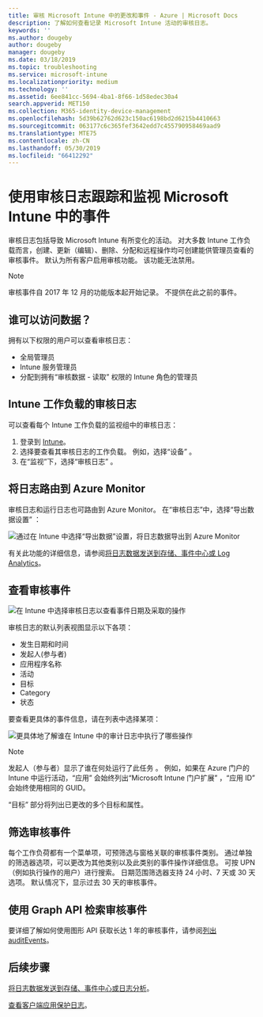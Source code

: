 ```yaml
---
title: 审核 Microsoft Intune 中的更改和事件 - Azure | Microsoft Docs
description: 了解如何查看记录 Microsoft Intune 活动的审核日志。
keywords: ''
ms.author: dougeby
author: dougeby
manager: dougeby
ms.date: 03/18/2019
ms.topic: troubleshooting
ms.service: microsoft-intune
ms.localizationpriority: medium
ms.technology: ''
ms.assetid: 6ee841cc-5694-4ba1-8f66-1d58edec30a4
search.appverid: MET150
ms.collection: M365-identity-device-management
ms.openlocfilehash: 5d39b62762d623c150ac6198bd2d6215b4410663
ms.sourcegitcommit: 063177c6c365fef3642edd7c455790958469aad9
ms.translationtype: MTE75
ms.contentlocale: zh-CN
ms.lasthandoff: 05/30/2019
ms.locfileid: "66412292"
---
```

# <a name="use-audit-logs-to-track-and-monitor-events-in-microsoft-intune"></a>使用审核日志跟踪和监视 Microsoft Intune 中的事件

审核日志包括导致 Microsoft Intune 有所变化的活动。 对大多数 Intune 工作负载而言，创建、更新（编辑）、删除、分配和远程操作均可创建能供管理员查看的审核事件。 默认为所有客户启用审核功能。 该功能无法禁用。

> [!NOTE]
> 审核事件自 2017 年 12 月的功能版本起开始记录。 不提供在此之前的事件。

## <a name="who-can-access-the-data"></a>谁可以访问数据？

拥有以下权限的用户可以查看审核日志：

- 全局管理员
- Intune 服务管理员
- 分配到拥有“审核数据   - 读取”  权限的 Intune 角色的管理员

## <a name="audit-logs-for-intune-workloads"></a>Intune 工作负载的审核日志

可以查看每个 Intune 工作负载的监视组中的审核日志：

1. 登录到 [Intune](https://go.microsoft.com/fwlink/?linkid=2090973)。
2. 选择要查看其审核日志的工作负载。 例如，选择“设备”  。
3. 在“监视”下，选择“审核日志”   。

## <a name="route-logs-to-azure-monitor"></a>将日志路由到 Azure Monitor

审核日志和运行日志也可路由到 Azure Monitor。 在“审核日志”中，选择“导出数据设置”   ：

![通过在 Intune 中选择“导出数据”设置，将日志数据导出到 Azure Monitor](./media/audit-logs-export-data-settings.png)

有关此功能的详细信息，请参阅[将日志数据发送到存储、事件中心或 Log Analytics](review-logs-using-azure-monitor.md)。

## <a name="review-audit-events"></a>查看审核事件

![在 Intune 中选择审核日志以查看事件日期及采取的操作](./media/monitor-audit-logs.png "审核日志")

审核日志的默认列表视图显示以下各项：

- 发生日期和时间
- 发起人(参与者)
- 应用程序名称
- 活动
- 目标
- Category
- 状态

要查看更具体的事件信息，请在列表中选择某项：

![更具体地了解谁在 Intune 中的审计日志中执行了哪些操作](./media/monitor-audit-log-detail.png "审核日志详细信息")

> [!NOTE]
> 发起人（参与者）显示了谁在何处运行了此任务  。 例如，如果在 Azure 门户的 Intune 中运行活动，“应用”  会始终列出“Microsoft Intune 门户扩展”  ，“应用 ID”  会始终使用相同的 GUID。
> 
> “目标”  部分将列出已更改的多个目标和属性。  

## <a name="filter-audit-events"></a>筛选审核事件

每个工作负荷都有一个菜单项，可预筛选与窗格关联的审核事件类别。 通过单独的筛选器选项，可以更改为其他类别以及此类别的事件操作详细信息。 可按 UPN（例如执行操作的用户）进行搜索。 日期范围筛选器支持 24 小时、7 天或 30 天选项。 默认情况下，显示过去 30 天的审核事件。

## <a name="use-graph-api-to-retrieve-audit-events"></a>使用 Graph API 检索审核事件

要详细了解如何使用图形 API 获取长达 1 年的审核事件，请参阅[列出 auditEvents](https://docs.microsoft.com/graph/api/intune-auditing-auditevent-list?view=graph-rest-1.0)。

## <a name="next-steps"></a>后续步骤

[将日志数据发送到存储、事件中心或日志分析](review-logs-using-azure-monitor.md)。

[查看客户端应用保护日志](app-protection-policy-settings-log.md)。
